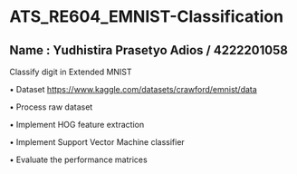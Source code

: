 # ATS_RE604_EMNIST-Classification

## Name : Yudhistira Prasetyo Adios / 4222201058

Classify digit in Extended MNIST

• Dataset https://www.kaggle.com/datasets/crawford/emnist/data

• Process raw dataset

• Implement HOG feature extraction

• Implement Support Vector Machine classifier

• Evaluate the performance matrices

